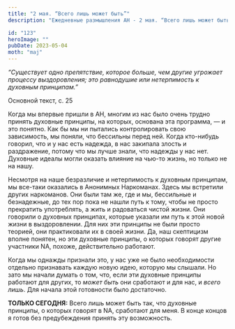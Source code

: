 ```yaml
---
title: "2 мая. “Всего лишь может быть”"
description: "Ежедневные размышления АН - 2 мая. “Всего лишь может быть”"

id: "123"
heroImage: ""
pubDate: 2023-05-04
moth: "maj"
---
```


_“Существует одно препятствие, которое больше, чем другие угрожает процессу
выздоровления; это равнодушие или нетерпимость к духовным принципам.”_

Основной текст, с. 25

Когда мы впервые пришли в АН, многим из нас было очень трудно принять духовные
принципы, на которых, основана эта программа, — и это понятно. Как бы мы ни
пытались контролировать свою зависимость, мы поняли, что бессильны перед ней.
Когда кто-нибудь говорил, что и у нас есть надежда, в нас закипала злость и
раздражение, потому что мы лучше знали, что надежды у нас нет. Духовные идеалы
могли оказать влияние на чью-то жизнь, но только не на нашу.

Несмотря на наше безразличие и нетерпимость к духовным принципам, мы все-таки
оказались в Анонимных Наркоманах. Здесь мы встретили других наркоманов. Они
были там же, где и мы, бессильные и безнадежные, до тех пор пока не нашли путь
к тому, чтобы не просто прекратить употреблять, а жить и радоваться чистой
жизни. Они говорили о духовных принципах, которые указали им путь к этой новой
жизни в выздоровлении. Для них эти принципы не были просто теорией, они
практиковали их в своей жизни. Да, наш скептицизм вполне понятен, но эти
духовные принципы, о которых говорят другие участники NA, похоже,
действительно работают.

Когда мы однажды признали это, у нас уже не было необходимости отдельно
признавать каждую новую идею, которую мы слышали. Но зато мы начали думать о
том, что, если эти духовные принципы работают для других, то _может быть_ они
сработают и для нас, и _всего лишь_. Для начала этой готовности было
достаточно.

**ТОЛЬКО СЕГОДНЯ:** Всего лишь может быть так, что духовные принципы, о
которых говорят в NA, сработают для меня. В конце концов я готов без
предубеждения принять эту возможность.
